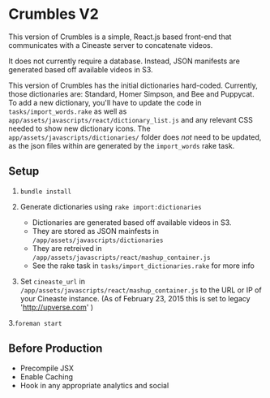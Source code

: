 # Crumbles V2

This version of Crumbles is a simple, React.js based front-end that communicates with a Cineaste server to concatenate videos.

It does not currently require a database. Instead, JSON manifests are generated based off available videos in S3. 

This version of Crumbles has the initial dictionaries hard-coded. Currently, those dictionaries are: Standard, Homer Simpson, and Bee and Puppycat. To add a new dictionary, you'll have to update the code in `tasks/import_words.rake` as well as `app/assets/javascripts/react/dictionary_list.js` and any relevant CSS needed to show new dictionary icons. The `app/assets/javascripts/dictionaries/` folder does *not* need to be updated, as the json files within are generated by the `import_words` rake task. 


## Setup

1. `bundle install`

2. Generate dictionaries using `rake import:dictionaries`
    - Dictionaries are generated based off available videos in S3. 
    - They are stored as JSON mainfests in `/app/assets/javascripts/dictionaries`
    - They are retreived in `/app/assets/javascripts/react/mashup_container.js`
    - See the rake task in `tasks/import_dictionaries.rake` for more info

3. Set `cineaste_url` in `/app/assets/javascripts/react/mashup_container.js` to the URL or IP of your Cineaste instance. (As of February 23, 2015 this is set to legacy 'http://upverse.com' )

3.`foreman start`


## Before Production

- Precompile JSX
- Enable Caching
- Hook in any appropriate analytics and social

